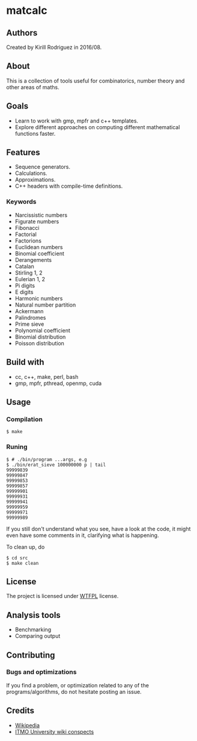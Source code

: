 # matcalc

## Authors

Created by Kirill Rodriguez in 2016/08.

## About

This is a collection of tools useful for combinatorics, number theory and other areas of maths.

## Goals

* Learn to work with gmp, mpfr and c++ templates.
* Explore different approaches on computing different mathematical functions faster.

## Features

* Sequence generators.
* Calculations.
* Approximations.
* C++ headers with compile-time definitions.

### Keywords

* Narcissistic numbers
* Figurate numbers
* Fibonacci
* Factorial
* Factorions
* Euclidean numbers
* Binomial coefficient
* Derangements
* Catalan
* Stirling 1, 2
* Eulerian 1, 2
* Pi digits
* E digits
* Harmonic numbers
* Natural number partition
* Ackermann
* Palindromes
* Prime sieve
* Polynomial coefficient
* Binomial distribution
* Poisson distribution

## Build with

* cc, c++, make, perl, bash
* gmp, mpfr, pthread, openmp, cuda

## Usage

### Compilation

	$ make

### Runing

	$ # ./bin/program ...args, e.g
	$ ./bin/erat_sieve 100000000 p | tail
 	99999839
	99999847
	99999853
	99999857
	99999901
	99999931
	99999941
	99999959
	99999971
	99999989

If you still don't understand what you see, have a look at the code, it might even have some comments in it, clarifying what is happening.

To clean up, do

	$ cd src
	$ make clean

## License

The project is licensed under [WTFPL](./LICENSE) license.

## Analysis tools

* Benchmarking
* Comparing output

## Contributing

### Bugs and optimizations

If you find a problem, or optimization related to any of the programs/algorithms, do not hesitate posting an issue.

## Credits

* [Wikipedia](https://en.wikipedia.org/wiki/Wikipedia)
* [ITMO University wiki conspects](http://neerc.ifmo.ru/wiki/index.php?title=%D0%94%D0%B8%D1%81%D0%BA%D1%80%D0%B5%D1%82%D0%BD%D0%B0%D1%8F_%D0%BC%D0%B0%D1%82%D0%B5%D0%BC%D0%B0%D1%82%D0%B8%D0%BA%D0%B0,_%D0%B0%D0%BB%D0%B3%D0%BE%D1%80%D0%B8%D1%82%D0%BC%D1%8B_%D0%B8_%D1%81%D1%82%D1%80%D1%83%D0%BA%D1%82%D1%83%D1%80%D1%8B_%D0%B4%D0%B0%D0%BD%D0%BD%D1%8B%D1%85)
